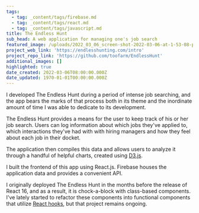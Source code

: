 ```yaml
---
tags:
  - tag: _content/tags/firebase.md
  - tag: _content/tags/react.md
  - tag: _content/tags/javascript.md
title: The Endless Hunt
sub_head: A web application for managing one's job search
featured_image: /uploads/2022_03_06_screen-shot-2022-03-06-at-1-53-08-pm.png
project_web_link: 'https://endlesshunting.com/intro'
project_repo_link: 'https://github.com/toofarm/EndlessHunt'
additional_images: []
highlighted: true
date_created: 2022-03-06T08:00:00.000Z
date_updated: 1970-01-01T00:00:00.000Z
---
```


I developed The Endless Hunt during a period of intense job searching, and the app bears the marks of that process both in its theme and the inordinate amount of time I was able to dedicate to its development.

The Endless Hunt provides a means for the user to keep track of his or her job search. Users can log information about which jobs they've applied to, which interactions they've had with with hiring managers and how they feel about each job in their docket.

The application then compiles this data and allows users to analyze it through a handful of helpful charts, created using [D3.js](https://d3js.org/).

I built the frontend of this app using React.js. Firebase houses the application data and provides a convenient API.

I originally deployed The Endless Hunt in the months before the release of React 16, and as a result, it is chock-a-block with class-based components. I've lately started to refactor these components into functional components that utilize [React hooks](https://reactjs.org/docs/hooks-intro.html), but that project remains ongoing.
